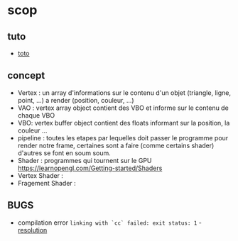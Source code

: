# scop
## tuto
  - [toto](http://nercury.github.io/rust/opengl/tutorial/2018/02/10/opengl-in-rust-from-scratch-03-compiling-shaders.html)
## concept
 - Vertex : un array d'informations sur le contenu d'un objet (triangle, ligne, point, ...) a render (position, couleur, ...)
 - VAO : vertex array object contient des VBO et informe sur le contenu de chaque VBO
 - VBO: vertex buffer object contient des floats informant sur la position, la couleur ...
 - pipeline : toutes les etapes par lequelles doit passer le programme pour render notre frame, certaines sont a faire (comme certains shader) d'autres se font en soum soum.
 - Shader : programmes qui tournent sur le GPU https://learnopengl.com/Getting-started/Shaders
 - Vertex Shader : 
 - Fragement Shader :
## BUGS
 - compilation error ```linking with `cc` failed: exit status: 1``` - [resolution](https://stackoverflow.com/questions/28124221/error-linking-with-cc-failed-exit-code-1)
